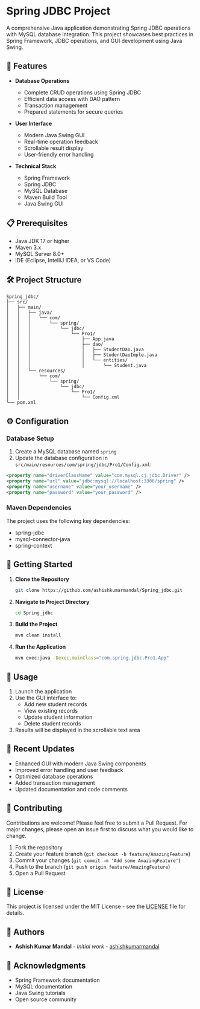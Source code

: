 # Spring JDBC Project

A comprehensive Java application demonstrating Spring JDBC operations with MySQL database integration. This project showcases best practices in Spring Framework, JDBC operations, and GUI development using Java Swing.

## 🚀 Features

- **Database Operations**
  - Complete CRUD operations using Spring JDBC
  - Efficient data access with DAO pattern
  - Transaction management
  - Prepared statements for secure queries

- **User Interface**
  - Modern Java Swing GUI
  - Real-time operation feedback
  - Scrollable result display
  - User-friendly error handling

- **Technical Stack**
  - Spring Framework
  - Spring JDBC
  - MySQL Database
  - Maven Build Tool
  - Java Swing GUI

## 📋 Prerequisites

- Java JDK 17 or higher
- Maven 3.x
- MySQL Server 8.0+
- IDE (Eclipse, IntelliJ IDEA, or VS Code)

## 🛠️ Project Structure

```
Spring_jdbc/
├── src/
│   ├── main/
│   │   ├── java/
│   │   │   └── com/
│   │   │       └── spring/
│   │   │           └── jdbc/
│   │   │               └── Pro1/
│   │   │                   ├── App.java
│   │   │                   ├── dao/
│   │   │                   │   ├── StudentDao.java
│   │   │                   │   ├── StudentDaoImple.java
│   │   │                   │   └── entities/
│   │   │                   │       └── Student.java
│   │   └── resources/
│   │       └── com/
│   │           └── spring/
│   │               └── jdbc/
│   │                   └── Pro1/
│   │                       └── Config.xml
└── pom.xml
```

## ⚙️ Configuration

### Database Setup

1. Create a MySQL database named `spring`
2. Update the database configuration in `src/main/resources/com/spring/jdbc/Pro1/Config.xml`:

```xml
<property name="driverClassName" value="com.mysql.cj.jdbc.Driver" />
<property name="url" value="jdbc:mysql://localhost:3306/spring" />
<property name="username" value="your_username" />
<property name="password" value="your_password" />
```

### Maven Dependencies

The project uses the following key dependencies:
- spring-jdbc
- mysql-connector-java
- spring-context

## 🚀 Getting Started

1. **Clone the Repository**
   ```bash
   git clone https://github.com/ashishkumarmandal/Spring_jdbc.git
   ```

2. **Navigate to Project Directory**
   ```bash
   cd Spring_jdbc
   ```

3. **Build the Project**
   ```bash
   mvn clean install
   ```

4. **Run the Application**
   ```bash
   mvn exec:java -Dexec.mainClass="com.spring.jdbc.Pro1.App"
   ```

## 📝 Usage

1. Launch the application
2. Use the GUI interface to:
   - Add new student records
   - View existing records
   - Update student information
   - Delete student records
3. Results will be displayed in the scrollable text area

## 🔄 Recent Updates

- Enhanced GUI with modern Java Swing components
- Improved error handling and user feedback
- Optimized database operations
- Added transaction management
- Updated documentation and code comments

## 🤝 Contributing

Contributions are welcome! Please feel free to submit a Pull Request. For major changes, please open an issue first to discuss what you would like to change.

1. Fork the repository
2. Create your feature branch (`git checkout -b feature/AmazingFeature`)
3. Commit your changes (`git commit -m 'Add some AmazingFeature'`)
4. Push to the branch (`git push origin feature/AmazingFeature`)
5. Open a Pull Request

## 📄 License

This project is licensed under the MIT License - see the [LICENSE](LICENSE) file for details.

## 👥 Authors

- **Ashish Kumar Mandal** - *Initial work* - [ashishkumarmandal](https://github.com/ashishkumarmandal)

## 🙏 Acknowledgments

- Spring Framework documentation
- MySQL documentation
- Java Swing tutorials
- Open source community
